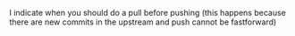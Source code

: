 I indicate when you should do a pull before pushing (this happens because there are new commits 
in the upstream and push cannot be fastforward)